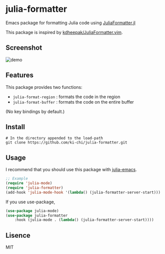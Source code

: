 # julia-formatter

Emacs package for formatting Julia code using [JuliaFormatter.jl](https://github.com/domluna/JuliaFormatter.jl)

This package is inspired by [kdheepak/JuliaFormatter.vim](https://github.com/kdheepak/JuliaFormatter.vim).

## Screenshot

![demo](https://user-images.githubusercontent.com/5780297/77244432-0b41b980-6c58-11ea-950e-5891328688ff.gif)

## Features

This package provides two functions:

* `julia-format-region` : formats the code in the region
* `julia-format-buffer` : formats the code on the entire buffer

(No key bindings by default.)

## Install

```shell
# In the directory appended to the load-path
git clone https://github.com/ki-chi/julia-formatter.git
```

## Usage

I recommend that you should use this package with [julia-emacs](https://github.com/JuliaEditorSupport/julia-emacs).

```lisp
;; Example
(require 'julia-mode)
(require 'julia-formatter)
(add-hook 'julia-mode-hook '(lambda() (julia-formatter-server-start)))
```

If you use use-package,

```lisp
(use-package julia-mode)
(use-package julia-formatter
    :hook (julia-mode . (lambda() (julia-formatter-server-start))))
```

## Lisence

MIT
